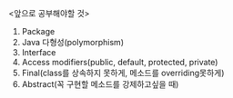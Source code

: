 <앞으로 공부해야할 것>
1. Package
2. Java 다형성(polymorphism)
3. Interface
4. Access modifiers(public, default, protected, private)
5. Final(class를 상속하지 못하게, 메소드를 overriding못하게)
6. Abstract(꼭 구현할 메소드를 강제하고싶을 때)
